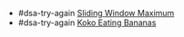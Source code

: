 - #dsa-try-again [Sliding Window Maximum](https://leetcode.com/problems/sliding-window-maximum/)
- #dsa-try-again [Koko Eating Bananas](https://leetcode.com/problems/koko-eating-bananas/)